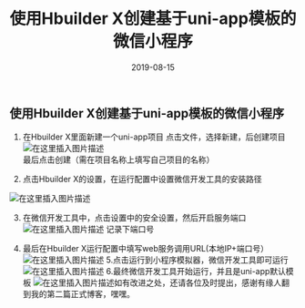 ﻿---
layout: post
title: "使用Hbuilder X创建基于uni-app模板的微信小程序"
date: 2019-08-15 
description: "使用Hbuilder X创建基于uni-app模板的微信小程序"
tag: 微信小程序
---

## 使用Hbuilder X创建基于uni-app模板的微信小程序

 1. 在Hbuilder X里面新建一个uni-app项目
点击文件，选择新建，后创建项目
![在这里插入图片描述](https://img-blog.csdnimg.cn/20200426154737863.png?x-oss-process=image/watermark,type_ZmFuZ3poZW5naGVpdGk,shadow_10,text_aHR0cHM6Ly9ibG9nLmNzZG4ubmV0L3FxXzQzNzI5Mjc3,size_16,color_FFFFFF,t_70)
最后点击创建（需在项目名称上填写自己项目的名称）

 2. 点击Hbuilder X的设置，在运行配置中设置微信开发工具的安装路径

![在这里插入图片描述](https://img-blog.csdnimg.cn/20200426155040841.png?x-oss-process=image/watermark,type_ZmFuZ3poZW5naGVpdGk,shadow_10,text_aHR0cHM6Ly9ibG9nLmNzZG4ubmV0L3FxXzQzNzI5Mjc3,size_16,color_FFFFFF,t_70)

 3. 在微信开发工具中，点击设置中的安全设置，然后开启服务端口
![在这里插入图片描述](https://img-blog.csdnimg.cn/20200426155225232.png?x-oss-process=image/watermark,type_ZmFuZ3poZW5naGVpdGk,shadow_10,text_aHR0cHM6Ly9ibG9nLmNzZG4ubmV0L3FxXzQzNzI5Mjc3,size_16,color_FFFFFF,t_70)
记录下端口号

 4. 最后在Hbuilder X运行配置中填写web服务调用URL(本地IP+端口号） ![在这里插入图片描述](https://img-blog.csdnimg.cn/20200426155249789.png?x-oss-process=image/watermark,type_ZmFuZ3poZW5naGVpdGk,shadow_10,text_aHR0cHM6Ly9ibG9nLmNzZG4ubmV0L3FxXzQzNzI5Mjc3,size_16,color_FFFFFF,t_70)
5.点击运行到小程序模拟器，微信开发工具即可运行
![在这里插入图片描述](https://img-blog.csdnimg.cn/20200426155340576.png)
6.最终微信开发工具开始运行，并且是uni-app默认模板
![在这里插入图片描述](https://img-blog.csdnimg.cn/20200426155455526.png?x-oss-process=image/watermark,type_ZmFuZ3poZW5naGVpdGk,shadow_10,text_aHR0cHM6Ly9ibG9nLmNzZG4ubmV0L3FxXzQzNzI5Mjc3,size_16,color_FFFFFF,t_70)如有改进之处，还请各位及时提出，感谢有缘人翻到我的第二篇正式博客，嘿嘿。
